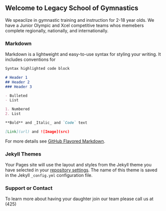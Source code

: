 ## Welcome to Legacy School of Gymnastics

We speaclize in gymnastic training and instruction for 2-18 year olds. We have a Junior Olympic and Xcel competitive teams whos memebers complete regionally, nationally, and internationally.

### Markdown

Markdown is a lightweight and easy-to-use syntax for styling your writing. It includes conventions for

```markdown
Syntax highlighted code block

# Header 1
## Header 2
### Header 3

- Bulleted
- List

1. Numbered
2. List

**Bold** and _Italic_ and `Code` text

[Link](url) and ![Image](src)
```

For more details see [GitHub Flavored Markdown](https://guides.github.com/features/mastering-markdown/).

### Jekyll Themes

Your Pages site will use the layout and styles from the Jekyll theme you have selected in your [repository settings](https://github.com/legacygymnasticschool/legacygymnasticschool.github.io/settings). The name of this theme is saved in the Jekyll `_config.yml` configuration file.

### Support or Contact

To learn more about having your daughter join our team please call us at (425) 
